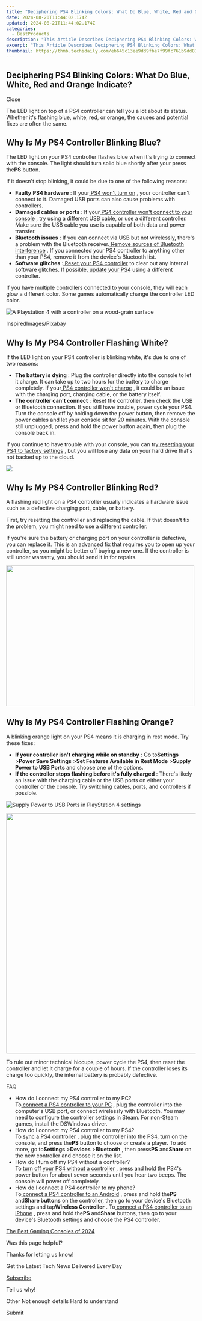 ```yaml
---
title: "Deciphering PS4 Blinking Colors: What Do Blue, White, Red and Orange Indicate?"
date: 2024-08-20T11:44:02.174Z
updated: 2024-08-21T11:44:02.174Z
categories:
  - BestProducts
description: "This Article Describes Deciphering PS4 Blinking Colors: What Do Blue, White, Red and Orange Indicate?"
excerpt: "This Article Describes Deciphering PS4 Blinking Colors: What Do Blue, White, Red and Orange Indicate?"
thumbnail: https://thmb.techidaily.com/eb645c13ee9dd9fbe7f99fc761b9dd81222823674663074f051eaef5c591591c.jpg
---
```


## Deciphering PS4 Blinking Colors: What Do Blue, White, Red and Orange Indicate?

Close 

 The LED light on top of a PS4 controller can tell you a lot about its status. Whether it's flashing blue, white, red, or orange, the causes and potential fixes are often the same.  

##  Why Is My PS4 Controller Blinking Blue? 

 The LED light on your PS4 controller flashes blue when it's trying to connect with the console. The light should turn solid blue shortly after your press the**PS** button.

 If it doesn't stop blinking, it could be due to one of the following reasons:

* **Faulty** **PS4 hardware** : If your[ PS4 won't turn on](https://www.lifewire.com/fix-ps4-that-wont-turn-on-5076113) , your controller can't connect to it. Damaged USB ports can also cause problems with controllers.
* **Damaged cables or ports** : If your[ PS4 controller won't connect to your console](https://www.lifewire.com/fix-ps4-controller-that-wont-connect-5076197) , try using a different USB cable, or use a different controller. Make sure the USB cable you use is capable of both data and power transfer.
* **Bluetooth issues** : If you can connect via USB but not wirelessly, there's a problem with the Bluetooth receiver.[ Remove sources of Bluetooth interference](https://www.lifewire.com/why-your-bluetooth-wont-pair-534650) . If you connected your PS4 controller to anything other than your PS4, remove it from the device's Bluetooth list.
* **Software glitches** :[ Reset your PS4 controller](https://www.lifewire.com/how-to-reset-ps4-controller-4174025) to clear out any internal software glitches. If possible,[ update your PS4](https://www.lifewire.com/update-ps4-5118458) using a different controller.

 If you have multiple controllers connected to your console, they will each glow a different color. Some games automatically change the controller LED color.

![A Playstation 4 with a controller on a wood-grain surface](https://www.lifewire.com/thmb/g4OChvyP7jnt_kwqFWX5VEdgoBU=/1500x0/filters:no_upscale():max_bytes(150000):strip_icc():format(webp)/ps4-2326616_1280-09912014986f461fbafdce07c1e9fad1.jpg) 

InspiredImages/Pixabay

##  Why Is My PS4 Controller Flashing White? 

 If the LED light on your PS4 controller is blinking white, it's due to one of two reasons:

* **The battery is dying** : Plug the controller directly into the console to let it charge. It can take up to two hours for the battery to charge completely. If your[ PS4 controller won't charge](https://www.lifewire.com/fix-ps4-controller-that-wont-charge-5076360) , it could be an issue with the charging port, charging cable, or the battery itself.
* **The controller can't connect** : Reset the controller, then check the USB or Bluetooth connection. If you still have trouble, power cycle your PS4\. Turn the console off by holding down the power button, then remove the power cables and let your console sit for 20 minutes. With the console still unplugged, press and hold the power button again, then plug the console back in.

 If you continue to have trouble with your console, you can try[ resetting your PS4 to factory settings](https://www.lifewire.com/how-to-reset-your-ps4-4173916) , but you will lose any data on your hard drive that's not backed up to the cloud.  

<!-- affiliate ads begin -->
<a href="https://estore.macxdvd.com/order/checkout.php?PRODS=4526659&QTY=1&AFFILIATE=108875&CART=1"><img src="https://www.macxdvd.com/affiliate/new-banner/vcp-500x500.jpg" border="0"></a>
<!-- affiliate ads end -->
##  Why Is My PS4 Controller Blinking Red? 

 A flashing red light on a PS4 controller usually indicates a hardware issue such as a defective charging port, cable, or battery.

 First, try resetting the controller and replacing the cable. If that doesn't fix the problem, you might need to use a different controller.  

 If you're sure the battery or charging port on your controller is defective, you can replace it. This is an advanced fix that requires you to open up your controller, so you might be better off buying a new one. If the controller is still under warranty, you should send it in for repairs.

<!-- affiliate ads begin -->
<a href="https://electronicx.pxf.io/c/5597632/1872456/14483" target="_top" id="1872456"><img src="//a.impactradius-go.com/display-ad/14483-1872456" border="0" alt="" width="500" height="375"/></a><img height="0" width="0" src="https://imp.pxf.io/i/5597632/1872456/14483" style="position:absolute;visibility:hidden;" border="0" />
<!-- affiliate ads end -->
##  Why Is My PS4 Controller Flashing Orange? 

 A blinking orange light on your PS4 means it is charging in rest mode. Try these fixes:

* **If your controller isn't charging while on standby** : Go to**Settings** \>**Power Save Settings** \>**Set Features Available in Rest Mode** \>**Supply Power to USB Ports** and choose one of the options.
* **If the controller stops flashing before it's fully charged** : There's likely an issue with the charging cable or the USB ports on either your controller or the console. Try switching cables, ports, and controllers if possible.

![Supply Power to USB Ports in PlayStation 4 settings](https://www.lifewire.com/thmb/LJDfeunJAa8PB2wou89_OvQhlyQ=/1500x0/filters:no_upscale():max_bytes(150000):strip_icc():format(webp)/002_why-is-my-ps4-controller-blinking-blue-white-red-or-orange-6754246-0eef66506e3b4750b67651589c886fb9.jpg) 

<!-- affiliate ads begin -->
<a href="https://ephamedtechinc.pxf.io/c/5597632/2097467/26400?prodsku=B700" target="_top" id="2097467"><img src="//a.impactradius-go.com/display-ad/26400-2097467" border="0" alt="" width="640" height="640"/></a><img height="0" width="0" src="https://imp.pxf.io/i/5597632/2097467/26400" style="position:absolute;visibility:hidden;" border="0" />
<!-- affiliate ads end -->
 To rule out minor technical hiccups, power cycle the PS4, then reset the controller and let it charge for a couple of hours. If the controller loses its charge too quickly, the internal battery is probably defective.

 FAQ

* How do I connect my PS4 controller to my PC?  
 To[ connect a PS4 controller to your PC](https://www.lifewire.com/ps4-controller-mac-pc-4146595) , plug the controller into the computer's USB port, or connect wirelessly with Bluetooth. You may need to configure the controller settings in Steam. For non-Steam games, install the DSWindows driver.
* How do I connect my PS4 controller to my PS4?  
 To[ sync a PS4 controller](https://www.lifewire.com/how-to-sync-ps4-controller-4173785) , plug the controller into the PS4, turn on the console, and press the**PS** button to choose or create a player. To add more, go to**Settings** \>**Devices** \>**Bluetooth** , then press**PS** and**Share** on the new controller and choose it on the list.
* How do I turn off my PS4 without a controller?  
 To[ turn off your PS4 without a controller](https://www.lifewire.com/turn-off-ps4-without-a-controller-5084067) , press and hold the PS4's power button for about seven seconds until you hear two beeps. The console will power off completely.
* How do I connect a PS4 controller to my phone?  
 To[ connect a PS4 controller to an Android](https://www.lifewire.com/connect-ps4-controller-to-android-5093966) , press and hold the**PS** and**Share buttons** on the controller, then go to your device's Bluetooth settings and tap**Wireless Controller** . To[ connect a PS4 controller to an iPhone](https://www.lifewire.com/how-to-connect-ps4-controller-iphone-4692634) , press and hold the**PS** and**Share** buttons, then go to your device's Bluetooth settings and choose the PS4 controller.

[ The Best Gaming Consoles of 2024 ](https://www.lifewire.com/best-gaming-consoles-4154610) 

Was this page helpful?

Thanks for letting us know!

 Get the Latest Tech News Delivered Every Day

[ Subscribe ](https://www.lifewire.com/#) 

Tell us why!

 Other  Not enough details  Hard to understand 

 Submit 

<ins class="adsbygoogle"
     style="display:block"
     data-ad-format="autorelaxed"
     data-ad-client="ca-pub-7571918770474297"
     data-ad-slot="1223367746"></ins>



<ins class="adsbygoogle"
     style="display:block"
     data-ad-client="ca-pub-7571918770474297"
     data-ad-slot="8358498916"
     data-ad-format="auto"
     data-full-width-responsive="true"></ins>


